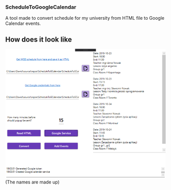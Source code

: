 ### ScheduleToGoogleCalendar

A tool made to convert schedule for my university from HTML file to Google Calendar events. 

## How does it look like
![Image of program](https://github.com/dburnat/ScheduleToGoogleCalendar/blob/master/ScheduleToGCalendar/Example/screen.png)
(The names are made up)
